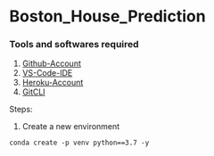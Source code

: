 # Boston_House_Prediction

### Tools and softwares required
1. [Github-Account](https://github.com)
2. [VS-Code-IDE](https://code.visualstudio.com/)
3. [Heroku-Account](https://heroku.com)
4. [GitCLI](https://git-scm.com/downloads)

Steps:
1. Create a new environment 

```
conda create -p venv python==3.7 -y

```
